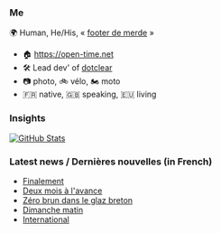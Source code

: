### Me

🌍 Human, He/His, « [footer de merde](https://open-time.net/post/2013/07/17/La-veritable-histoire-du-Footer-de-merde-) » 
* 🏠 https://open-time.net 
* 🛠️ Lead dev' of [dotclear](https://git.dotclear.org/dev/dotclear)
* 📷 photo, 🚲 vélo, 🏍️ moto 
* 🇫🇷 native, 🇬🇧 speaking, 🇪🇺 living

### Insights

[![GitHub Stats](https://github-readme-stats-sigma-five.vercel.app/api?username=franck-paul)](https://github.com/franck-paul)

### Latest news / Dernières nouvelles (in French)

<!-- BLOG-POST-LIST:START -->
- [Finalement](https://open-time.net/post/2024/07/11/Finalement)
- [Deux mois à l&#39;avance](https://open-time.net/post/2024/07/10/Deux-mois-a-l-avance)
- [Zéro brun dans le glaz breton](https://open-time.net/post/2024/07/09/Zero-brun-dans-le-glaz-breton)
- [Dimanche matin](https://open-time.net/post/2024/07/08/Dimanche-matin)
- [International](https://open-time.net/post/2024/07/07/International)
<!-- BLOG-POST-LIST:END -->

